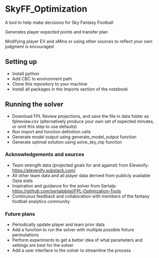 # SkyFF_Optimization
A tool to help make decisions for Sky Fantasy Football

Generates player expected points and transfer plan

Modifying player EV and xMins or using other sources to reflect your own judgment is encouraged

## Setting up
- Install python
- Add CBC to environment path
- Clone this repository to your machine
- Install all packages in the Imports section of the notebook

## Running the solver
- Download FPL Review projections, and save the file in data folder as fplreview.csv (alternatively produce your own set of expected minutes, or omit this step to use defaults)
- Run import and function definition cells
- Generate model output using generate_model_output function
- Generate optimal solution using solve_sky_mp function

### Acknowledgements and sources
- Team strength data (projected goals for and against) from Elevenify: https://elevenify.substack.com/
- All other team data and all player data derived from publicly available Opta stats
- Inspiration and guidance for the solver from Sertalp: https://github.com/sertalpbilal/FPL-Optimization-Tools
- Continuous feedback and collaboration with members of the fantasy football analytics community

### Future plans
- Periodically update player and team prior data
- Add a function to run the solver with multiple possible fixture permutations
- Perform experiments to get a better idea of what parameters and settings are best for the solver
- Add a user interface to the solver to streamline the process
